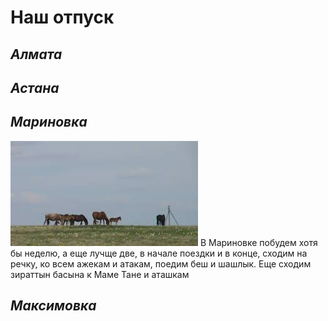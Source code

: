 # **Наш отпуск**

## *Алмата*


## *Астана*



## *Мариновка*
![](images.jpeg)
В Мариновке побудем хотя бы неделю, а еще лучще две, в начале поездки и в конце, сходим на речку, ко всем ажекам и атакам, поедим беш и шашлык. Еще сходим зираттын басына к Маме Тане и аташкам


## *Максимовка*